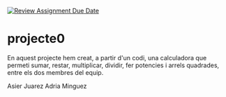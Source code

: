 [![Review Assignment Due Date](https://classroom.github.com/assets/deadline-readme-button-22041afd0340ce965d47ae6ef1cefeee28c7c493a6346c4f15d667ab976d596c.svg)](https://classroom.github.com/a/YXJZBzDs)
# projecte0

En aquest projecte hem creat, a partir d'un codi, una calculadora que permeti sumar, restar, multiplicar, dividir, fer potencies i arrels quadrades, entre els dos membres del equip.

Asier Juarez
Adria Minguez